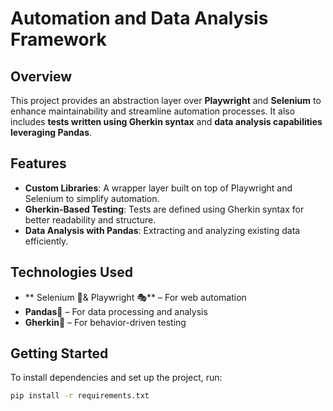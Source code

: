 # Automation and Data Analysis Framework  

## Overview  
This project provides an abstraction layer over **Playwright** and **Selenium** to enhance maintainability and streamline automation processes. It also includes **tests written using Gherkin syntax** and **data analysis capabilities leveraging Pandas**.  

## Features  
- **Custom Libraries**: A wrapper layer built on top of Playwright and Selenium to simplify automation.  
- **Gherkin-Based Testing**: Tests are defined using Gherkin syntax for better readability and structure.  
- **Data Analysis with Pandas**: Extracting and analyzing existing data efficiently.  


## Technologies Used  
- ** Selenium 🚀& Playwright 🎭** – For web automation  
- **Pandas🐼** – For data processing and analysis  
- **Gherkin📜** – For behavior-driven testing  

## Getting Started  
To install dependencies and set up the project, run:  
```bash
pip install -r requirements.txt
